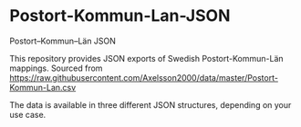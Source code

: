 # Postort-Kommun-Lan-JSON

Postort–Kommun–Län JSON

This repository provides JSON exports of Swedish Postort-Kommun-Län mappings.
Sourced from https://raw.githubusercontent.com/Axelsson2000/data/master/Postort-Kommun-Lan.csv 

The data is available in three different JSON structures, depending on your use case.

